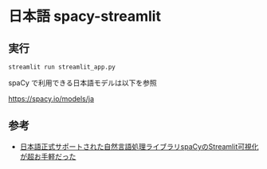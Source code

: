 # 日本語 spacy-streamlit 

## 実行

```shell
streamlit run streamlit_app.py
```

spaCy で利用できる日本語モデルは以下を参照

https://spacy.io/models/ja

## 参考 

- [日本語正式サポートされた自然言語処理ライブラリspaCyのStreamlit可視化が超お手軽だった](https://tech-blog.optim.co.jp/entry/2020/08/05/000000)
